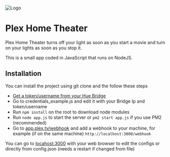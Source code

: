 ![Logo](https://i.imgur.com/CmxxBLE.png)
# Plex Home Theater


Plex Home Theater turns off your light as soon as you start a movie and turn on your lights as soon as you stop it.

This is a small app coded in JavaScript that runs on NodeJS.

## Installation

You can install the project using git clone and the follow these steps


- [Get a token/username from your Hue Bridge](https://www.sitebase.be/generate-phillips-hue-api-token/)
- Go to credentials_example.js and edit it with your Bridge Ip and token/username
- Run `npm install` on the root to download node modules
- Run `node app.js` to start the server or `pm2 start app.js` if you use PM2 (recommended)
- Go to [app.plex.tv/webhook](https://app.plex.tv/desktop/#!/settings/webhooks) and add a webhook to your machine, for example (if on the same machine) `http://localhost:3000/webhook`

You can go to [locahost:3000](http://localhost:3000) with your web browser to edit the configs or directly from config.json (needs a restart if changed from file)